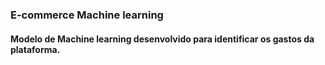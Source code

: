 ### E-commerce Machine learning
#### Modelo de Machine learning desenvolvido para identificar os gastos da plataforma. 
